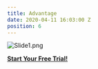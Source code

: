 ```yaml
---
title: Advantage
date: 2020-04-11 16:03:00 Z
position: 6
---
```


![Slide1.png](/uploads/Slide1.png)

**[ Start Your Free Trial!](https://app.swivelscheduler.com/signup)**